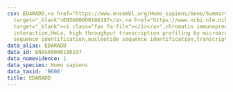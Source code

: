 ```yaml
---
csv: EDARADD,<a href="https://www.ensembl.org/Homo_sapiens/Gene/Summary?db=core;g=ENSG00000186197"
  target="_blank">ENSG00000186197</a>,<a href="https://www.ncbi.nlm.nih.gov/pubmed/17216044"
  target="_blank"><i class="fas fa-file"></i></a>",chromatin immunoprecipitation assay,direct
  interaction,HeLa, high throughput transcription profiling by microarray,nucleotide
  sequence identification,nucleotide sequence identification,transcriptional regulation,
data_alias: EDARADD
data_id: ENSG00000186197
data_numevidence: 1
data_species: Homo sapiens
data_taxid: '9606'
title: EDARADD
---
```

